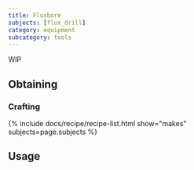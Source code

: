 ```yaml
---
title: Fluxbore
subjects: [flux_drill]
category: equipment
subcategory: tools
---
```


WIP

Obtaining
---------

### Crafting
{% include docs/recipe/recipe-list.html show="makes" subjects=page.subjects %}

Usage
-----
